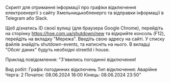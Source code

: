 Скрипт для отримання інформації про графіки відключення електроенергії з сайту Хмельницькобленерго та відправки інформації в Telegram або Slack.

Щоб дізнатись ID своєї вулиці (для браузера Google Chrome), перейдіть на сторінку https://hoe.com.ua/shutdown/new та відкрийте консоль (F12), перейдіть на вкладку "Мережа".
Введіть свою адресу на сайті.
У списку файлів знайдіть shutdown-events, та натисніть на нього. В вкладці "Обсяг даних" будуть необхідні streetId і house.

Приклад повідомлення:
"З'явились погодинні відключення! 

Вид робіт: Графік погодинних відключень
Тип відключення: Аварійне
Черга: 2
Початок: 08.06.2024 18:00
Кінець: 08.06.2024 23:50"
